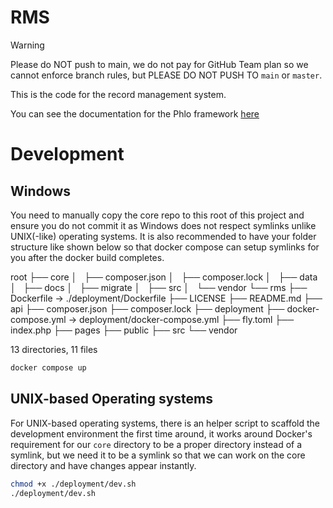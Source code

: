 # RMS

> [!WARNING]
> Please do NOT push to main, we do not pay for GitHub Team plan so we cannot enforce branch rules, but PLEASE DO NOT PUSH TO `main` or `master`.

This is the code for the record management system.

You can see the documentation for the Phlo framework [here](https://github.com/aosasona/phlo-template)

# Development

## Windows 
You need to manually copy the core repo to this root of this project and ensure you do not commit it as Windows does not respect symlinks unlike UNIX(-like) operating systems. It is also recommended to have your folder structure like shown below so that docker compose can setup symlinks for you after the docker build completes.

root
├── core
│   ├── composer.json
│   ├── composer.lock
│   ├── data
│   ├── docs
│   ├── migrate
│   ├── src
│   └── vendor
└── rms
    ├── Dockerfile -> ./deployment/Dockerfile
    ├── LICENSE
    ├── README.md
    ├── api
    ├── composer.json
    ├── composer.lock
    ├── deployment
    ├── docker-compose.yml -> deployment/docker-compose.yml
    ├── fly.toml
    ├── index.php
    ├── pages
    ├── public
    ├── src
    └── vendor

13 directories, 11 files

```sh
docker compose up
```

## UNIX-based Operating systems

For UNIX-based operating systems, there is an helper script to scaffold the development environment the first time around, it works around Docker's requirement for our `core` directory to be a proper directory instead of a symlink, but we need it to be a symlink so that we can work on the core directory and have changes appear instantly.

```sh
chmod +x ./deployment/dev.sh
./deployment/dev.sh
```
